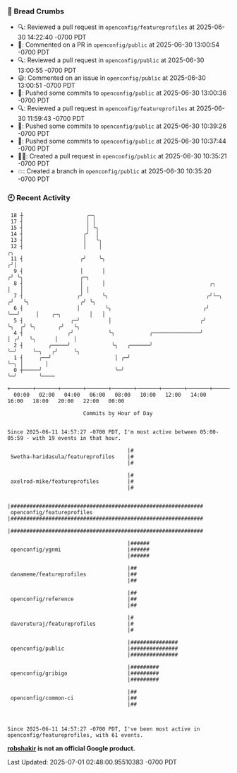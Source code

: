 ### 🍞 Bread Crumbs

 * 🔍: Reviewed a pull request in  `openconfig/featureprofiles` at 2025-06-30 14:22:40 -0700 PDT
 * 💬: Commented on a PR in  `openconfig/public` at 2025-06-30 13:00:54 -0700 PDT
 * 🔍: Reviewed a pull request in  `openconfig/public` at 2025-06-30 13:00:55 -0700 PDT
 * 😃: Commented on an issue in `openconfig/public` at 2025-06-30 13:00:51 -0700 PDT
 * 🚢: Pushed some commits to `openconfig/public` at 2025-06-30 13:00:36 -0700 PDT
 * 🔍: Reviewed a pull request in  `openconfig/featureprofiles` at 2025-06-30 11:59:43 -0700 PDT
 * 🚢: Pushed some commits to `openconfig/public` at 2025-06-30 10:39:26 -0700 PDT
 * 🚢: Pushed some commits to `openconfig/public` at 2025-06-30 10:37:44 -0700 PDT
 * ✍🏼: Created a pull request in `openconfig/public` at 2025-06-30 10:35:21 -0700 PDT
 * 💥: Created a branch in `openconfig/public` at 2025-06-30 10:35:20 -0700 PDT

### 🕘 Recent Activity
```
 18 ┼                    ╭─╮
 17 ┤                    │ │
 15 ┤                    │ ╰╮
 14 ┤                   ╭╯  │
 13 ┤                   │   ╰╮
 12 ┤                   │    │                                           ╭╮
 11 ┤                  ╭╯    ╰╮                                         ╭╯│
  9 ┤                  │      │                                        ╭╯ ╰╮                  ╭─╮
  8 ┤                  │      │                                 ╭╮     │   │                  │ │
  7 ┤                 ╭╯      ╰╮                               ╭╯╰─╮  ╭╯   ╰╮                ╭╯ ╰╮
  6 ┤                 │        ╰╮                             ╭╯   ╰──╯     │    ╭─╮         │   │
  5 ┤               ╭─╯         │                            ╭╯             ╰╮  ╭╯ ╰╮       ╭╯   ╰╮
  4 ┤              ╭╯           ╰╮           ╭───────────────╯               │ ╭╯   ╰╮      │     │
  2 ┤        ╭─────╯             ╰╮   ╭──────╯                               ╰─╯     ╰─╮   ╭╯     ╰╮
  1 ┤     ╭──╯                    │ ╭─╯                                                ╰─╮ │       │
  0 ┼─────╯                       ╰─╯                                                    ╰─╯       ╰────
    +───────+───────+───────+───────+───────+───────+───────+───────+───────+───────+───────+───────+────
  00:00   02:00   04:00   06:00   08:00   10:00   12:00   14:00   16:00   18:00   20:00   22:00   00:00   

						Commits by Hour of Day


Since 2025-06-11 14:57:27 -0700 PDT, I'm most active between 05:00-05:59 - with 19 events in that hour.

```



```
                                      |#
 Swetha-haridasula/featureprofiles    |#
                                      |#

                                      |#
 axelrod-mike/featureprofiles         |#
                                      |#

                                      |#############################################################
 openconfig/featureprofiles           |#############################################################
                                      |#############################################################

                                      |######
 openconfig/ygnmi                     |######
                                      |######

                                      |##
 danameme/featureprofiles             |##
                                      |##

                                      |##
 openconfig/reference                 |##
                                      |##

                                      |#
 daveruturaj/featureprofiles          |#
                                      |#

                                      |###############
 openconfig/public                    |###############
                                      |###############

                                      |#########
 openconfig/gribigo                   |#########
                                      |#########

                                      |##
 openconfig/common-ci                 |##
                                      |##



Since 2025-06-11 14:57:27 -0700 PDT, I've been most active in openconfig/featureprofiles, with 61 events.

```
**[robshakir](mailto:robjs@google.com) is not an official Google product.**  


Last Updated: 2025-07-01 02:48:00.95510383 -0700 PDT
